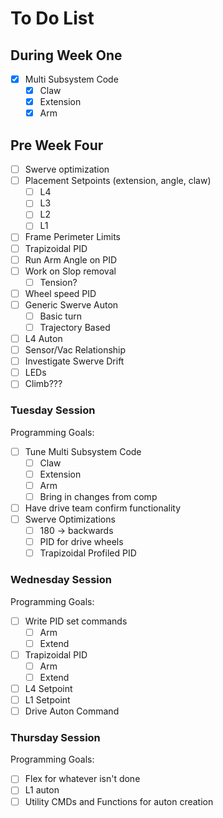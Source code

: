 # To Do List

## During Week One

- [X] Multi Subsystem Code
  - [X] Claw
  - [X] Extension
  - [X] Arm

## Pre Week Four

- [ ] Swerve optimization
- [ ] Placement Setpoints (extension, angle, claw)
  - [ ] L4
  - [ ] L3
  - [ ] L2
  - [ ] L1
- [ ] Frame Perimeter Limits
- [ ] Trapizoidal PID
- [ ] Run Arm Angle on PID
- [ ] Work on Slop removal
  - [ ] Tension?
- [ ] Wheel speed PID
- [ ] Generic Swerve Auton
  - [ ] Basic turn
  - [ ] Trajectory Based
- [ ] L4 Auton
- [ ] Sensor/Vac Relationship
- [ ] Investigate Swerve Drift
- [ ] LEDs
- [ ] Climb???

### Tuesday Session

Programming Goals:

- [ ] Tune Multi Subsystem Code
  - [ ] Claw
  - [ ] Extension
  - [ ] Arm
  - [ ] Bring in changes from comp
- [ ] Have drive team confirm functionality
- [ ] Swerve Optimizations
  - [ ] 180 -> backwards
  - [ ] PID for drive wheels
  - [ ] Trapizoidal Profiled PID

### Wednesday Session

Programming Goals:

- [ ] Write PID set commands
  - [ ] Arm
  - [ ] Extend
- [ ] Trapizoidal PID
  - [ ] Arm
  - [ ] Extend
- [ ] L4 Setpoint
- [ ] L1 Setpoint
- [ ] Drive Auton Command

### Thursday Session

Programming Goals:

- [ ] Flex for whatever isn't done
- [ ] L1 auton
- [ ] Utility CMDs and Functions for auton creation
